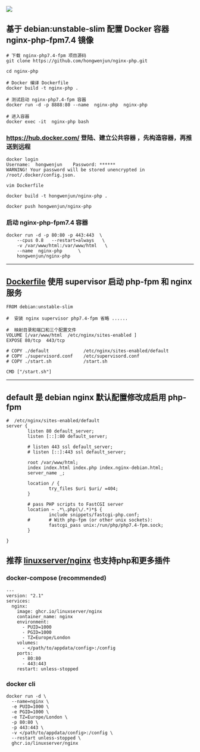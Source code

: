 ![](https://raw.githubusercontent.com/linuxserver/docker-templates/master/linuxserver.io/img/nginx-banner.png)
## 基于 debian:unstable-slim 配置 Docker 容器  nginx-php-fpm7.4 镜像

```
# 下载 nginx-php7.4-fpm 项目源码
git clone https://github.com/hongwenjun/nginx-php.git

cd nginx-php

# Docker 编译 Dockerfile
docker build -t nginx-php .

# 测试启动 nginx-php7.4-fpm 容器
docker run -d -p 8888:80 --name  nginx-php  nginx-php

# 进入容器
docker exec -it  nginx-php bash

```


###  https://hub.docker.com/ 登陆、建立公共容器 ，先构造容器，再推送到远程
```
docker login
Username:  hongwenjun    Password: ******
WARNING! Your password will be stored unencrypted in /root/.docker/config.json.

vim Dockerfile

docker build -t hongwenjun/nginx-php .

docker push hongwenjun/nginx-php

```

### 启动 nginx-php-fpm7.4 容器

```
docker run -d -p 80:80 -p 443:443  \
    --cpus 0.8   --restart=always   \
    -v /var/www/html:/var/www/html   \
    --name  nginx-php      \
    hongwenjun/nginx-php
```
-----

##  [Dockerfile](https://raw.githubusercontent.com/hongwenjun/nginx-php/main/Dockerfile) 使用 supervisor 启动 php-fpm  和 nginx 服务
```
FROM debian:unstable-slim

#  安装 nginx supervisor php7.4-fpm 省略 ......

#  映射目录和端口和三个配置文件
VOLUME [/var/www/html  /etc/nginx/sites-enabled ]
EXPOSE 80/tcp  443/tcp

# COPY ./default             /etc/nginx/sites-enabled/default
# COPY ./supervisord.conf    /etc/supervisord.conf
# COPY ./start.sh            /start.sh

CMD ["/start.sh"]

```

-----

##  default 是 debian nginx 默认配置修改成启用  php-fpm
```
#  /etc/nginx/sites-enabled/default
server {
        listen 80 default_server;
        listen [::]:80 default_server;

        # listen 443 ssl default_server;
        # listen [::]:443 ssl default_server;

        root /var/www/html;
        index index.html index.php index.nginx-debian.html;
        server_name _;

        location / {
                try_files $uri $uri/ =404;
        }

        # pass PHP scripts to FastCGI server
        location ~ .*\.php(\/.*)*$ {
                include snippets/fastcgi-php.conf;
        #       # With php-fpm (or other unix sockets):
                fastcgi_pass unix:/run/php/php7.4-fpm.sock;
        }

}
```

##  推荐 [linuxserver/nginx](https://hub.docker.com/r/linuxserver/nginx) 也支持php和更多插件

### docker-compose (recommended)

```  
---
version: "2.1"
services:
  nginx:
    image: ghcr.io/linuxserver/nginx
    container_name: nginx
    environment:
      - PUID=1000
      - PGID=1000
      - TZ=Europe/London
    volumes:
      - </path/to/appdata/config>:/config
    ports:
      - 80:80
      - 443:443
    restart: unless-stopped

```

### docker cli
```
docker run -d \
  --name=nginx \
  -e PUID=1000 \
  -e PGID=1000 \
  -e TZ=Europe/London \
  -p 80:80 \
  -p 443:443 \
  -v </path/to/appdata/config>:/config \
  --restart unless-stopped \
  ghcr.io/linuxserver/nginx
```

